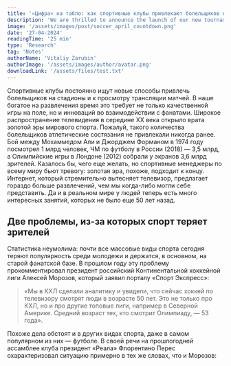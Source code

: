 ```yaml
---
title: '«Цифра» на табло: как спортивные клубы привлекают болельщиков новыми технологиями'
description: 'We are thrilled to announce the launch of our new tournament, "The Final Countdown," running from May 3rd to May 19th. This is a fantastic opportunity to showcase your strategic skills and compete for a chance to win $100! Here’s how you can jump into the action:'
image: '/assets/images/post/soccer_april_countdown.png'
date: '27-04-2024'
readingTime: '25 min'
type: 'Research'
tag: 'Notes'
authorName: 'Vitaliy Zarubin'
authorImage: '/assets/images/author/avatar.png'
downloadLink: '/assets/files/test.txt'
---
```


Спортивные клубы постоянно ищут новые способы привлечь болельщиков на стадионы и к просмотру трансляции матчей. В наше богатое на развлечения время это требует не только качественной игры на поле, но и инноваций во взаимодействии с фанатами.
Широкое распространение телевидения в середине XX века открыло врата золотой эры мирового спорта. Пожалуй, такого количества болельщиков атлетические состязания не привлекали никогда ранее.
Бой между Мохаммедом Али и Джорджем Форманом в 1974 году посмотрел 1 млрд человек, ЧМ по футболу в России (2018) — 3,5 млрд, а Олимпийские игры в Лондоне (2012) собрали у экранов 3,6 млрд зрителей.
Казалось бы, чего еще желать, но спортивные менеджеры по всему миру бьют тревогу: золотая эра, похоже, подходит к концу. Интернет, который стремительно вытесняет телевизор, предлагает гораздо больше развлечений, чем мы когда-либо могли себе представить. Да и в реальном мире у людей теперь есть много интересных занятий, которых не было еще 50 лет назад.

## Две проблемы, из-за которых спорт теряет зрителей

Статистика неумолима: почти все массовые виды спорта сегодня теряют популярность среди молодежи и держатся, в основном, на старой фанатской базе. В прошлом году эту проблему прокомментировал президент российский Континентальной хоккейной лиги Алексей Морозов, который заявил порталу «Спорт Экспресс»:

> «Мы в КХЛ сделали аналитику и увидели, что сейчас хоккей по телевизору смотрят люди в возрасте 50 лет. Это не только про КХЛ, но и про другие топовые лиги, например в Северной Америке. Средний возраст тех, кто смотрит Олимпиаду, — 53 года».

Похоже дела обстоят и в других видах спорта, даже в самом популярном из них — футболе. В своей речи на прошлогодней ассамблее клуба президент «Реала» Флорентино Перес охарактеризовал ситуацию примерно в тех же словах, что и Морозов:
